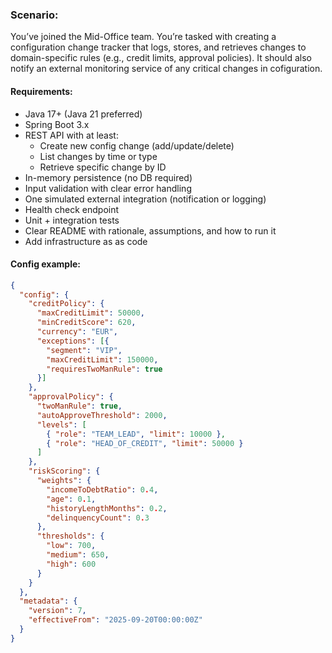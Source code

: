 ### Scenario:

You’ve joined the Mid-Office team. You’re tasked with creating a configuration change tracker that logs, stores, and retrieves changes to domain-specific rules (e.g., credit limits, approval policies). It should also notify an external monitoring service of any critical changes in cofiguration.

#### Requirements:
- Java 17+ (Java 21 preferred)
- Spring Boot 3.x
- REST API with at least:
  - Create new config change (add/update/delete)
  - List changes by time or type
  - Retrieve specific change by ID
- In-memory persistence (no DB required)
- Input validation with clear error handling
- One simulated external integration (notification or logging)
- Health check endpoint
- Unit + integration tests
- Clear README with rationale, assumptions, and how to run it
- Add infrastructure as as code

#### Config example:
```json
{
  "config": {
    "creditPolicy": {
      "maxCreditLimit": 50000,
      "minCreditScore": 620,
      "currency": "EUR",
      "exceptions": [{
        "segment": "VIP",
        "maxCreditLimit": 150000,
        "requiresTwoManRule": true
      }]
    },
    "approvalPolicy": {
      "twoManRule": true,
      "autoApproveThreshold": 2000,
      "levels": [
        { "role": "TEAM_LEAD", "limit": 10000 },
        { "role": "HEAD_OF_CREDIT", "limit": 50000 }
      ]
    },
    "riskScoring": {
      "weights": {
        "incomeToDebtRatio": 0.4,
        "age": 0.1,
        "historyLengthMonths": 0.2,
        "delinquencyCount": 0.3
      },
      "thresholds": {
        "low": 700,
        "medium": 650,
        "high": 600
      }
    }
  },
  "metadata": {
    "version": 7,
    "effectiveFrom": "2025-09-20T00:00:00Z"
  }
}
```
